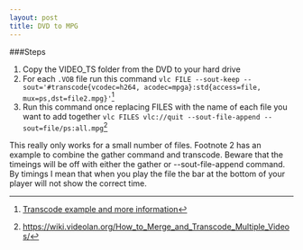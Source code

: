 ```yaml
---
layout: post
title: DVD to MPG
---
```


###Steps
1. Copy the VIDEO_TS folder from the DVD to your hard drive
2. For each `.VOB` file run this command `vlc FILE --sout-keep --sout='#transcode{vcodec=h264, acodec=mpga}:std{access=file, mux=ps,dst=file2.mpg}'`[^1]
3. Run this command once replacing FILES with the name of each file you want to add together `vlc FILES vlc://quit --sout-file-append --sout=file/ps:all.mpg`[^2]

This really only works for a small number of files. Footnote 2 has an example to combine the gather command and transcode. Beware that the timeings will be off with either the gather or --sout-file-append command. By timings I mean that when you play the file the bar at the bottom of your player will not show the correct time.

[^1]: [Transcode example and more information](https://wiki.videolan.org/MPEG/)

[^2]: https://wiki.videolan.org/How_to_Merge_and_Transcode_Multiple_Videos/

